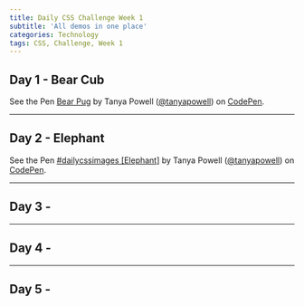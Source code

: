 ```yaml
---
title: Daily CSS Challenge Week 1
subtitle: 'All demos in one place'
categories: Technology
tags: CSS, Challenge, Week 1
---
```


## Day 1 - Bear Cub
<p data-height="500" data-theme-id="0" data-slug-hash="KqMpjg" data-default-tab="result" data-user="tanyapowell" class='codepen'>See the Pen <a href='http://codepen.io/tanyapowell/full/KqMpjg/'>Bear Pug</a> by Tanya Powell (<a href='http://codepen.io/tanyapowell'>@tanyapowell</a>) on <a href='http://codepen.io'>CodePen</a>.</p>
<script async="async" src="//assets.codepen.io/assets/embed/ei.js"></script>

---

## Day 2 - Elephant
<p data-height="500" data-theme-id="0" data-slug-hash="KqMexp" data-default-tab="css,result" data-user="tanyapowell" data-embed-version="2" data-pen-title="#dailycssimages [Elephant]" data-preview="true" class="codepen">See the Pen <a href="https://codepen.io/tanyapowell/full/KqMexp/">#dailycssimages [Elephant]</a> by Tanya Powell (<a href="https://codepen.io/tanyapowell">@tanyapowell</a>) on <a href="https://codepen.io">CodePen</a>.</p>
<script async src="//assets.codepen.io/assets/embed/ei.js"></script>

---

## Day 3 -

---

## Day 4 -

---

## Day 5 -

